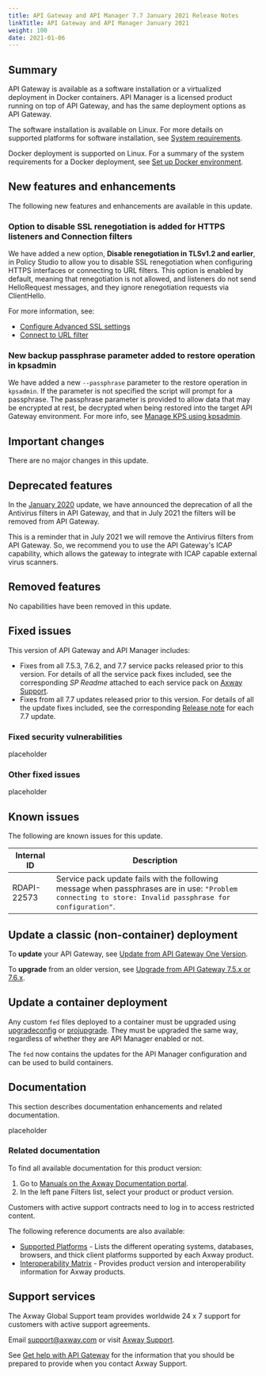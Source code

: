 ```yaml
---
title: API Gateway and API Manager 7.7 January 2021 Release Notes
linkTitle: API Gateway and API Manager January 2021
weight: 100
date: 2021-01-06
---
```

## Summary

API Gateway is available as a software installation or a virtualized deployment in Docker containers. API Manager is a licensed product running on top of API Gateway, and has the same deployment options as API Gateway.

The software installation is available on Linux. For more details on supported platforms for software installation, see [System requirements](/docs/apim_installation/apigtw_install/system_requirements/).

Docker deployment is supported on Linux. For a summary of the system requirements for a Docker deployment, see [Set up Docker environment](/docs/apim_installation/apigw_containers/docker_scripts_prereqs/).

## New features and enhancements

The following new features and enhancements are available in this update.

### Option to disable SSL renegotiation is added for HTTPS listeners and Connection filters

We have added a new option, **Disable renegotiation in TLSv1.2 and earlier**, in Policy Studio to allow you to disable SSL renegotiation when configuring HTTPS interfaces or connecting to URL filters. This option is enabled by default, meaning that renegotiation is not allowed, and listeners do not send HelloRequest messages, and they ignore renegotiation requests via ClientHello.

For more information, see:

* [Configure Advanced SSL settings](/docs/apim_policydev/apigw_gw_instances/general_services/#configure-advanced-ssl-settings)
* [Connect to URL filter](/docs/apim_policydev/apigw_polref/routing_common/)

### New backup passphrase parameter added to restore operation in kpsadmin

We have added a new `--passphrase` parameter to the restore operation in `kpsadmin`.
If the parameter is not specified the script will prompt for a passphrase. The passphrase parameter is provided to allow data that may be encrypted at rest, be decrypted when being restored into the target API Gateway environment. For more info, see [Manage KPS using kpsadmin](https://developjan21--axway-open-docs.netlify.app/docs/apim_policydev/apigw_kps/how_to_use_kpsadmin_command/).

## Important changes

<!-- It is important, especially when upgrading from an earlier version, to be aware of the following changes in the behavior or operation of the product in this update.. -->

There are no major changes in this update.

## Deprecated features

<!-- As part of our software development life cycle we constantly review our API Management offering. In this update, the following capabilities have been deprecated. -->

In the [January 2020](/docs/apim_relnotes/20200130_apimgr_relnotes/) update, we have announced the deprecation of all the Antivirus filters in API Gateway, and that in July 2021 the filters will be removed from API Gateway.

This is a reminder that in July 2021 we will remove the Antivirus filters from API Gateway. So, we recommend you to use the API Gateway's ICAP capability, which allows the gateway to integrate with ICAP capable external virus scanners.

## Removed features

No capabilities have been removed in this update.

<!-- To stay current and align our offerings with customer demand and best practices, Axway might discontinue support for some capabilities. As part of this review, the following features have been removed: -->

## Fixed issues

This version of API Gateway and API Manager includes:

* Fixes from all 7.5.3, 7.6.2, and 7.7 service packs released prior to this version. For details of all the service pack fixes included, see the corresponding *SP Readme* attached to each service pack on [Axway Support](https://support.axway.com).
* Fixes from all 7.7 updates released prior to this version. For details of all the update fixes included, see the corresponding [Release note](/docs/apim_relnotes/) for each 7.7 update.

### Fixed security vulnerabilities

placeholder

### Other fixed issues

placeholder

## Known issues

The following are known issues for this update.

| Internal ID | Description                                                                                                                                              |
| ----------- | -------------------------------------------------------------------------------------------------------------------------------------------------------- |
| RDAPI-22573 | Service pack update fails with the following message when passphrases are in use: `"Problem connecting to store: Invalid passphrase for configuration"`. |

## Update a classic (non-container) deployment

To **update** your API Gateway, see [Update from API Gateway One Version](/docs/apim_installation/apigw_upgrade/upgrade_steps_oneversion/).

To **upgrade** from an older version, see [Upgrade from API Gateway 7.5.x or 7.6.x](/docs/apim_installation/apigw_upgrade/upgrade_steps_extcass/).

## Update a container deployment

Any custom `fed` files deployed to a container must be upgraded using [upgradeconfig](/docs/apim_installation/apigw_upgrade/upgrade_analytics#upgradeconfig-options) or [projupgrade](/docs/apim_reference/devopstools_ref#projupgrade-command-options). They must be upgraded the same way, regardless of whether they are API Manager enabled or not.

The `fed` now contains the updates for the API Manager configuration and can be used to build containers.

## Documentation

This section describes documentation enhancements and related documentation.

placeholder

### Related documentation

To find all available documentation for this product version:

1. Go to [Manuals on the Axway Documentation portal](https://docs.axway.com/bundle).
2. In the left pane Filters list, select your product or product version.

Customers with active support contracts need to log in to access restricted content.

The following reference documents are also available:

* [Supported Platforms](https://docs.axway.com/bundle/Axway_Products_SupportedPlatforms_allOS_en) - Lists the different operating systems, databases, browsers, and thick client platforms supported by each Axway product.
* [Interoperability Matrix](https://docs.axway.com/bundle/Axway_Products_InteroperabilityMatrix_allOS_en) - Provides product version and interoperability information for Axway products.

## Support services

The Axway Global Support team provides worldwide 24 x 7 support for customers with active support agreements.

Email [support@axway.com](mailto:support@axway.com) or visit [Axway Support](https://support.axway.com/).

See [Get help with API Gateway](/docs/apim_administration/apigtw_admin/trblshoot_get_help/) for the information that you should be prepared to provide when you contact Axway Support.